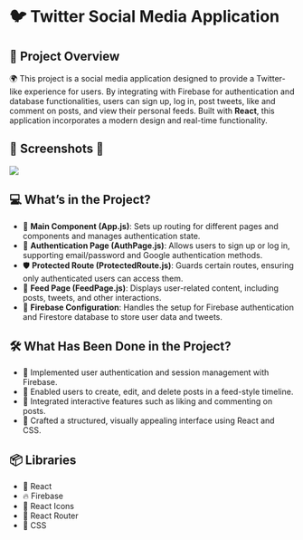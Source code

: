# 🐦 Twitter Social Media Application

## 📖 Project Overview
🌍 This project is a social media application designed to provide a Twitter-like experience for users. By integrating with Firebase for authentication and database functionalities, users can sign up, log in, post tweets, like and comment on posts, and view their personal feeds. Built with **React**, this application incorporates a modern design and real-time functionality.

## 📸 Screenshots 📸

![](rotate.gif)



## 💻 What’s in the Project?
- 🌟 **Main Component (App.js)**: Sets up routing for different pages and components and manages authentication state.  
- 🔐 **Authentication Page (AuthPage.js)**: Allows users to sign up or log in, supporting email/password and Google authentication methods.  
- 🛡️ **Protected Route (ProtectedRoute.js)**: Guards certain routes, ensuring only authenticated users can access them.  
- 📰 **Feed Page (FeedPage.js)**: Displays user-related content, including posts, tweets, and other interactions.  
- 📑 **Firebase Configuration**: Handles the setup for Firebase authentication and Firestore database to store user data and tweets.


## 🛠️ What Has Been Done in the Project?
- 🔄 Implemented user authentication and session management with Firebase.  
- 📰 Enabled users to create, edit, and delete posts in a feed-style timeline.  
- 💬 Integrated interactive features such as liking and commenting on posts.  
- 🎨 Crafted a structured, visually appealing interface using React and CSS.

## 📦 Libraries
- 📘 React  
- 🔥 Firebase  
- 🎨 React Icons  
- 🔧 React Router  
- 🎨 CSS  
